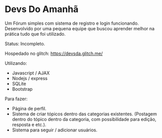 # Devs Do Amanhã
Um Fórum simples com sistema de registro e login funcionando.
Desenvolvido por uma pequena equipe que buscou aprender melhor na prática tudo que foi utilizado.

Status: Incompleto.

Hospedado no glitch: https://devsda.glitch.me/

Utilizando:
  - Javascript / AJAX
  - Nodejs / express
  - SQLite
  - Bootstrap

Para fazer:
  - Página de perfil.
  - Sistema de criar tópicos dentro das categorias existentes.
    (Postagem dentro do tópico dentro da categoria, com possibilidade para edição, resposta e etc.).
  - Sistema para seguir / adicionar usuários.
